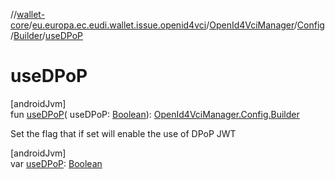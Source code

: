 //[wallet-core](../../../../../index.md)/[eu.europa.ec.eudi.wallet.issue.openid4vci](../../../index.md)/[OpenId4VciManager](../../index.md)/[Config](../index.md)/[Builder](index.md)/[useDPoP](use-d-po-p.md)

# useDPoP

[androidJvm]\
fun [useDPoP](use-d-po-p.md)(
useDPoP: [Boolean](https://kotlinlang.org/api/latest/jvm/stdlib/kotlin/-boolean/index.html)): [OpenId4VciManager.Config.Builder](index.md)

Set the flag that if set will enable the use of DPoP JWT

[androidJvm]\
var [useDPoP](use-d-po-p.md): [Boolean](https://kotlinlang.org/api/latest/jvm/stdlib/kotlin/-boolean/index.html)
